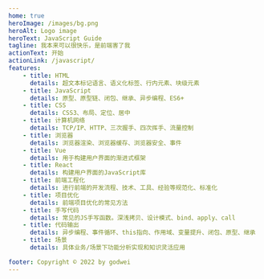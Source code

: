 ```yaml
---
home: true
heroImage: /images/bg.png
heroAlt: Logo image
heroText: JavaScript Guide
tagline: 我本来可以很快乐，是前端害了我
actionText: 开始
actionLink: /javascript/
features:
    - title: HTML
      details: 超文本标记语言、语义化标签、行内元素、块级元素
    - title: JavaScript
      details: 原型、原型链、闭包、继承、异步编程、ES6+
    - title: CSS
      details: CSS3、布局、定位、居中
    - title: 计算机网络
      details: TCP/IP、HTTP、三次握手、四次挥手、流量控制
    - title: 浏览器
      details: 浏览器渲染、浏览器缓存、浏览器安全、事件
    - title: Vue
      details: 用于构建用户界面的渐进式框架
    - title: React
      details: 构建用户界面的JavaScript库
    - title: 前端工程化
      details: 进行前端的开发流程、技术、工具、经验等规范化、标准化
    - title: 项目优化
      details: 前端项目优化的常见方法
    - title: 手写代码
      details: 常见的JS手写函数。深浅拷贝、设计模式、bind、apply、call
    - title: 代码输出
      details: 异步编程、事件循环、this指向、作用域、变量提升、闭包、原型、继承
    - title: 场景
      details: 具体业务/场景下功能分析实现和知识灵活应用

footer: Copyright © 2022 by godwei
---
```

